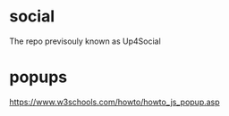 # social
The repo previsouly known as Up4Social

# popups
https://www.w3schools.com/howto/howto_js_popup.asp